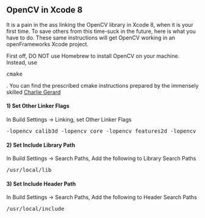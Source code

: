 <h2> OpenCV in Xcode 8</h2>

<p>
It is a pain in the ass linking the OpenCV library in Xcode 8, when it is your first time.  To save others from this time-suck in the future, here is what you have to do.  These same instructions will get OpenCV working in an openFrameworks Xcode project.
</p>

<p>
First off, DO NOT use Homebrew to install OpenCV on your machine.  Instead, use <pre>cmake</pre>.  You can find the prescribed cmake instructions prepared by the immensely skilled <a href="http://charliegerard.github.io/blog/Installing-OpenCV"/>Charlie Gerard</a>
</p>

<h4>
1)  Set Other Linker Flags
</h4>
<p>
In Build Settings -> Linking, set Other Linker Flags
</p>

<pre>
-lopencv_calib3d -lopencv_core -lopencv_features2d -lopencv_flann -lopencv_highgui -lopencv_imgproc -lopencv_ml -lopencv_objdetect -lopencv_photo -lopencv_stitching -lopencv_superres -lopencv_ts -lopencv_video -lopencv_videostab
</pre>

<h4>
2) Set Include Library Path
</h4>
<p>In Build Settings -> Search Paths, Add the following to Library Search Paths</p>
<pre>
/usr/local/lib
</pre>
<h4>
3) Set Include Header Path
</h4>
<p>In Build Settings -> Search Paths, Add the following to Header Search Paths</p>
<pre>
/usr/local/include
</pre>
